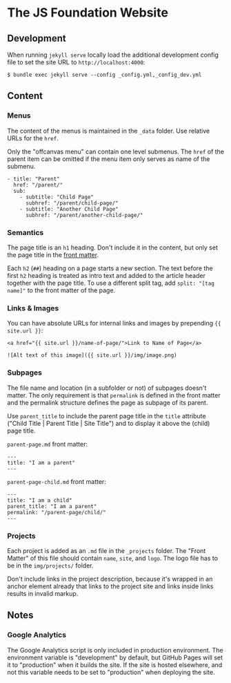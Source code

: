 # The JS Foundation Website

## Development

When running `jekyll serve` locally load the additional development config file to set the site URL to `http://localhost:4000`:

```
$ bundle exec jekyll serve --config _config.yml,_config_dev.yml
```

## Content

### Menus

The content of the menus is maintained in the `_data` folder. Use relative URLs for the `href`.

Only the "offcanvas menu" can contain one level submenus. The `href` of the parent item can be omitted if the menu item only serves as name of the submenu.

```
- title: "Parent"
  href: "/parent/"
  sub:
    - subtitle: "Child Page"
      subhref: "/parent/child-page/"
    - subtitle: "Another Child Page"
      subhref: "/parent/another-child-page/"
```

### Semantics

The page title is an `h1` heading. Don't include it in the content, but only set the page title in the [front matter](https://jekyllrb.com/docs/frontmatter/).

Each `h2` (`##`) heading on a page starts a new section. The text before the first `h2` heading is treated as intro text and added to the article header together with the page title. To use a different split tag, add `split: "[tag name]"` to the front matter of the page. 

### Links & Images

You can have absolute URLs for internal links and images by prepending `{{ site.url }}`:

```
<a href="{{ site.url }}/name-of-page/">Link to Name of Page</a>

![Alt text of this image]({{ site.url }}/img/image.png)
```

### Subpages

The file name and location (in a subfolder or not) of subpages doesn't matter. The only requirement is that `permalink` is defined in the front matter and the permalink structure defines the page as subpage of its parent.

Use `parent_title` to include the parent page title in the `title` attribute ("Child Title | Parent Title | Site Title") and to display it above the (child) page title.

`parent-page.md` front matter:
```
---
title: "I am a parent"
---
```

`parent-page-child.md` front matter:
```
---
title: "I am a child"
parent_title: "I am a parent"
permalink: "/parent-page/child/"
---
```

### Projects

Each project is added as an `.md` file in the `_projects` folder. The "Front Matter" of this file should contain `name`, `site`, and `logo`. The logo file has to be in the `img/projects/` folder.

Don't include links in the project description, because it's wrapped in an anchor element already that links to the project site and links inside links results in invalid markup.

## Notes

### Google Analytics

The Google Analytics script is only included in production environment. The environment variable is "development" by default, but GitHub Pages will set it to "production" when it builds the site. If the site is hosted elsewhere, and not this variable needs to be set to "production" when deploying the site.

